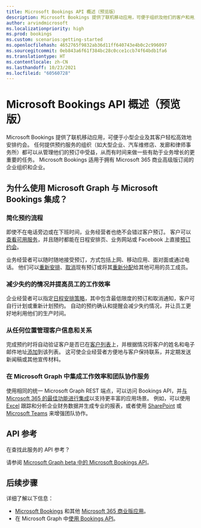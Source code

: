 ```yaml
---
title: Microsoft Bookings API 概述（预览版）
description: Microsoft Bookings 提供了联机移动应用，可便于组织及他们的客户和用户轻松高效地安排约会。
author: arvindmicrosoft
ms.localizationpriority: high
ms.prod: bookings
ms.custom: scenarios:getting-started
ms.openlocfilehash: 4652765f9832ab36d11ff640743e4b0c2c996097
ms.sourcegitcommit: 0eb843a6f61f384bc28c0cce1ccb74f64bdb1fa6
ms.translationtype: HT
ms.contentlocale: zh-CN
ms.lasthandoff: 10/23/2021
ms.locfileid: "60560728"
---
```

# <a name="microsoft-bookings-api-overview-preview"></a>Microsoft Bookings API 概述（预览版）

Microsoft Bookings 提供了联机移动应用，可便于小型企业及其客户轻松高效地安排约会。 任何提供预约服务的组织（如大型企业、汽车维修店、发廊和律师事务所）都可以从管理他们的预订中受益，从而有时间来做一些有助于业务增长的更重要的任务。 Microsoft Bookings 适用于拥有 Microsoft 365 商业高级版订阅的企业组织和企业。

## <a name="why-integrate-with-microsoft-bookings-using-microsoft-graph"></a>为什么使用 Microsoft Graph 与 Microsoft Bookings 集成？

### <a name="streamline-appointment-booking"></a>简化预约流程
即使不在电话旁边或在下班时间，业务经营者也绝不会错过客户预订。 客户可以[查看可用服务](/graph/api/bookingbusiness-list-services)，并且随时都能在日程安排页、业务网站或 Facebook 上直接[预订约会](/graph/api/bookingbusiness-post-appointments)。 

业务经营者可以随时随地接受预订，方式包括上网、移动应用、面对面或通过电话。 他们可以[重新安排](/graph/api/bookingappointment-update)、[取消](/graph/api/bookingappointment-cancel)现有预订或将其[重新分配](/graph/api/bookingappointment-update)给其他可用的员工成员。 

### <a name="reduce-no-shows-and-increase-productivity-of-the-staff"></a>减少失约的情况并提高员工的工作效率
企业经营者可以指定[日程安排策略](/graph/api/resources/bookingschedulingpolicy)，其中包含最低限度的预订和取消通知，客户可自行计划或重新计划预约。 自动的预约确认和提醒会减少失约情况，并让员工更好地利用他们的生产时间。 

### <a name="manage-customer-information-and-relationships-from-anywhere"></a>从任何位置管理客户信息和关系
完成预约时将自动验证客户是否已在[客户列表](/graph/api/bookingbusiness-list-customers)上，并根据情况将客户的姓名和电子邮件地址[添加](/graph/api/bookingbusiness-post-customers)到该列表。 这可使企业经营者方便地与客户保持联系，并定期发送新闻稿或其他宣传材料。

### <a name="integrate-with-productivity-and-team-collaboration-services-in-microsoft-graph"></a>在 Microsoft Graph 中集成工作效率和团队协作服务
使用相同的统一 Microsoft Graph REST 端点，可以访问 Bookings API，并[与 Microsoft 365 的最佳功能进行集成](overview-major-services.md)以支持更丰富的应用场景。 例如，可以使用 [Excel](excel-concept-overview.md#generate-reports-and-analyze-results) 跟踪和分析企业财务数据并生成专业的报表，或者使用 [SharePoint](sharepoint-concept-overview.md) 或 [Microsoft Teams](teams-concept-overview.md) 来增强团队协作。

## <a name="api-reference"></a>API 参考
在查找此服务的 API 参考？

请参阅 [Microsoft Graph beta 中的 Microsoft Bookings API](/graph/api/resources/booking-api-overview)。


## <a name="next-steps"></a>后续步骤

详细了解以下信息：

- [Microsoft Bookings](https://support.office.com/article/Publish-your-business-calendar-online-with-Microsoft-Bookings-47403d64-a067-4754-9ae9-00157244c27d) 和其他 [Microsoft 365 商业版应用](https://www.microsoft.com/microsoft-365)。
- 在 Microsoft Graph 中[使用 Bookings API](/graph/api/resources/booking-api-overview)。

